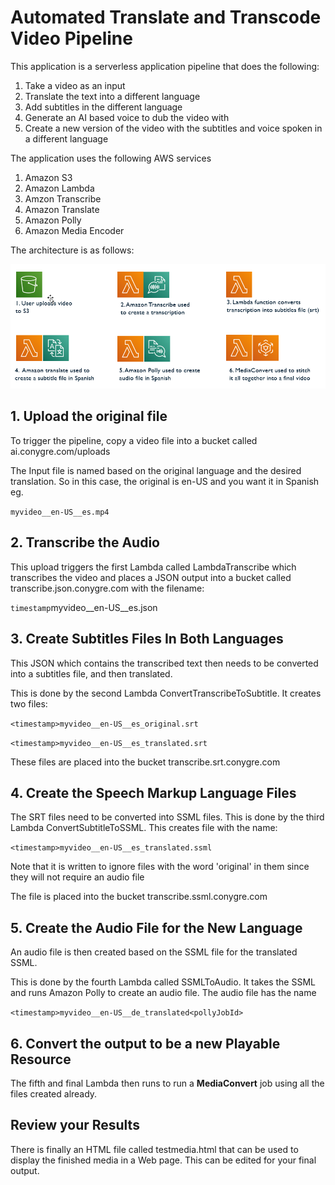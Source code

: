 # Automated Translate and Transcode Video Pipeline

This application is a serverless application pipeline that does the following:
1. Take a video as an input
2. Translate the text into a different language
3. Add subtitles in the different language
4. Generate an AI based voice to dub the video with
5. Create a new version of the video with the subtitles and voice spoken in a different language

The application uses the following AWS services
1. Amazon S3
2. Amazon Lambda
3. Amzon Transcribe
5. Amazon Translate
4. Amazon Polly
5. Amazon Media Encoder

The architecture is as follows:

![Architecture Diagram](/architecture.png)

## 1. Upload the original file
To trigger the pipeline, copy a video file into a bucket called ai.conygre.com/uploads

The Input file is named based on the original language 
and the desired translation. So in this case, the 
original is en-US and you want it in Spanish
eg.

```myvideo__en-US__es.mp4```


## 2. Transcribe the Audio
This upload triggers the first Lambda called LambdaTranscribe which transcribes the video 
and places a JSON output into a bucket called transcribe.json.conygre.com with the filename:

```timestamp```myvideo__en-US__es.json

## 3. Create Subtitles Files In Both Languages

This JSON which contains the transcribed text then needs to be converted into a subtitles file, and then translated.

This is done by the second Lambda ConvertTranscribeToSubtitle.
It creates two files:

```<timestamp>myvideo__en-US__es_original.srt```

```<timestamp>myvideo__en-US__es_translated.srt```

These files are placed into the bucket transcribe.srt.conygre.com

## 4. Create the Speech Markup Language Files

The SRT files need to be converted into SSML files. This is done by the third Lambda ConvertSubtitleToSSML. This creates file with the name:

```<timestamp>myvideo__en-US__es_translated.ssml```

Note that it is written to ignore files with the word 'original' in them since they will not require an audio file

The file is placed into the bucket transcribe.ssml.conygre.com

## 5. Create the Audio File for the New Language

An audio file is then created based on the SSML file for the translated SSML.

This is done by the fourth Lambda called SSMLToAudio. It takes the SSML and runs Amazon Polly to create an audio file. The audio file has the name

```<timestamp>myvideo__en-US__de_translated<pollyJobId>```

## 6. Convert the output to be a new Playable Resource

The fifth and final Lambda then runs to run a **MediaConvert** job using all the files created already.

## Review your Results

There is finally an HTML file called testmedia.html that can be used to display the finished media in a Web page. This can be edited for your final output.
